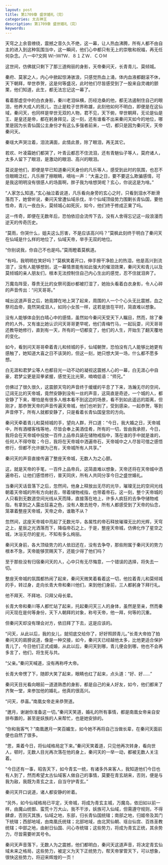 ```yaml
---
layout: post
title: 第1709章 盛世婚礼（完）
categories: 太古神王
description: 第1709章 盛世婚礼（完）
keywords:
---
```


天穹之上余音缭绕，震撼之音久久不绝，这一幕，让人热血沸腾，所有人都不由自主的进入到这种氛围当中，这一瞬间，他们心中都只有无上的崇敬和祝福，再无任何杂念。八一中?文网  Ｗ㈠Ｗ?Ｗ．８１ＺＷ．ＣＯＭ

这世间，仿佛就只剩下了那三道绚丽的身影，天帝秦问天，长青青儿、莫倾城。

秦府、莫家之人，内心中掀起惊涛骇浪，只感觉热血上涌，体内血液都翻滚不休，天下朝拜，举世恭贺，这是何等盛况，此时他们尽皆感受到了一股来自灵魂的颤栗，他们知道，此生，都无法忘记这一幕了。

看着那虚空中的白衣身影，秦川老泪纵横，历经沧桑的他，都无法遏制住自己的眼泪，他养大成人的孩儿，岂止是粒子世界称雄，此刻他如何不明白，即便是在这仙域，秦问天，也同样是举世无双的人物，君不见，天下俯，举世朝拜，无论是仙是王、是皇还是帝，都在躬身拜见，这一刻，还有谁看不出来秦问天如今的地位，哪里是因为长青仙国公主身份才有这么多强者前来，一切，都只是因为秦问天，天帝秦问天。

秦瑶大声哭泣着，泪流满面，此情此景，除了眼泪，再无其它。

若欢、叶凌霜她们都哭了，叶青云都忍不住流泪，还有青魅仙子等人，莫府诸人，太多人留下了眼泪，是激动的眼泪、高兴的眼泪。

莫说是他们，即便是早已知道秦问天身份的凡乐等人，感受到此时的氛围，也忍不住眼睛泛红，凡乐擦了擦眼睛，嘀咕一声：“大喜之日，要不要这么欺骗感情，可是我这明明没有很感人的场面啊，胖子我为啥想哭呢？玄心，你说这是为啥。”

“人家怎么知道。”玄心抽泣着说道，凡乐看向身旁的玄心之时，只看到泪水不断滑落而下，她曾听说，秦问天曾遭仙域杀伐，半个仙域顶级势力围剿长青仙国，要他性命，青儿一夜白头，莫倾城心如死灰，如今，他们终于修成正果了吗。

这一传奇，即便在无数年后，恐怕依旧会流传下去，没有人舍得忘记这一段浪漫而逆天的传奇历史。

“莫雨，你哭什么，姐夫这么厉害，不是应该高兴吗？”莫枫此刻终于明白了秦问天在仙域是什么样的地位了，仙域天帝，举手无双的地位。

“你别说我，你自己不也是吗。”莫雨瞪着莫枫道。

“有吗，我明明在笑好吗？”莫枫笑着开口，伸手擦干净脸上的热泪，他是高兴到流泪了，没有人能够想到，这一幕情景能有如此强大的催泪效果，秦问天和青儿以及莫倾城的亲人朋友们，根本无法控制住自己内心生出的感觉，忍不住就泪奔了。

万魔岛阵营，尊贵无比的女祭司面纱都被打湿了，她抬头看着白衣身影，令人心碎的声音传出：“问天哥哥。”

喊出这道声音之后，她竟蹲在地上哭了起来，周围的人一个个心头无比震撼，血之祭司血帝，竟然哭成泪人，如同小女孩一样，这若是放在平时，简直难以想象。

没有人能够体会到白晴心中的感情，虽然如今秦问天受天下人瞩目，然而，除了秦府的人外，又有谁比她认识问天哥哥更早呢，他们青梅竹马，一起玩耍，问天哥哥还教导她修行，直到有一天，所有的一切都变了，他们的人生，开始生了翻天覆地的变化。

如今，看到问天哥哥牵着青儿和倾城的手，仙域朝贺，恐怕没有几人能够比她更有感触了，她知道大喜之日不该哭的，但这一刻，她只想大哭一场，什么都不愿多想。

白无涯和君梦尘等人也都目光一动不动的凝视这震撼人心的一幕，白无涯心中自豪，君梦尘更是双拳紧握，感觉无比光荣，喃喃低语：“师兄。”

仿佛过了很久很久，这震颤天穹的声音终于缓缓的平息了下来，浩瀚无尽的空间，辽阔无比的天帝城，竟然安静到没有一丝的声音，这简直是奇迹，一个城的人，都安静了下来，哪怕是有很多人根本看不到这边的场景，看不到如此遥远的距离，但刚才，那恭贺天帝的声音传遍天帝城，他们也听到了，受到感染，一起恭贺，等到声音停下，所有人就都安静了，只是看着长青仙国皇宫的方向。

秦问天牵着青儿和莫倾城的手，望向人群，开口道：“今日，我大婚之日，天帝城中，所有酒楼客栈等地，尽皆会奉上美酒佳肴，所有的一切，皆由我承担，今日，我将会在天帝城中投放一百件上品帝兵装在储物戒指中，落在谁的手中就是谁的，任何人不得夺取；今日，我将在天帝城中洒遍帝石，天帝城中之人尽皆可借之感悟修行，但都不允许据为己有，天帝城所有人共享。”

秦问天的声音直接传遍了整座天帝城，无数人为之心颤。

这，就是天帝的手笔，一百件上品帝兵，这简直难以想象，天帝还将在天帝城中洒遍帝石，让他们感悟修行，普天同庆，所有人共同分享今日之盛世婚礼。

当秦问天话音落下之后，忽然间，他身上释放出无尽的光华，璀璨无比的空间光线朝着天帝城的所有方向射去，带着储物戒指，也带着帝石，这一刻，整个天帝城的人只看到无数道空间光线从天而降，直接落在地上，许多人疯狂的去争夺储物戒指，有拿到之人露出狂喜之色，没有人敢去抢夺，所有人都感受到了天帝的仙念，笼罩着整座天帝城，天帝之命，谁敢不从？

忽然间，这座天帝城中亮起了无数光华，各属性的帝石释放璀璨无比的光辉，天穹之上，星辰之光洒落而下，降临帝石之上，于是，整座天帝城，仿佛化作了星空之城，沐浴无尽的星光，不知有多么绚丽。

秦问天身前，各大顶级势力的人依旧还在，没有去争夺，那些附属于秦问天的势力根本不急，天帝能够赏赐天下，还能少得了他们吗？

至于那些没有归宿秦问天的人，心中只有无尽悔意，一个错误的选择，将失去一切。

整座天帝城的氛围都热闹了起来，秦问天微笑着看着这一切，他拉着青儿和莫倾城的手，转过身，走向长青大帝和秦川他们，来到他们身前，三人都躬身下拜行礼。

他不拜天、不拜地、只拜父母长辈。

长青大帝和秦川等人都忙站了起来，托起秦问天三人的身体，虽然是至亲，然而秦问天现在是何等身份，天下人朝拜的对象，称号天帝，他一拜，何等的沉重。

但秦问天却没有理会对方，依旧拜了下去，这是应该的。

“问天，从此以后，我的女儿，就彻底交给你了，好好照顾青儿。”长青大帝拍了拍秦问天的肩膀说道，像是一种交接，如今，秦问天已经越他太多，比他更适合保护青儿了，今日他们正式成婚，从此以后，秦问天到哪，青儿便会到哪，他也不会再多言了，他们，将生死与共。

“父亲。”秦问天喊道，没有再称呼大帝。

长青大帝愣了下，随即大笑了起来，眼睛也红了起来，点头道：“好、好……”

秦问天目光看向眼前一道道熟悉的身影，都是自己的亲人好友，如今，他们都来了齐聚一堂，来参加他的婚礼，他真的很高兴。

“问天，恭喜。”南凰女帝走来恭贺道。

“邀月，谢谢你准备这一切。”秦问天笑道，婚礼的所有事情，都是南凰女帝亲自安排布置的，甚至是妖族的人来帮忙，也是她安排的。

“你和我客气？”南凰邀月一笑百媚生，如今她不再将自己当做长辈，在秦问天面前便也自然了很多。

“恩，乘着今日，将仙域格局定下来。”秦问天笑着道，只见他再次转身，看向世人，顿时，无数人目光再次落在他的身上，秦问天的一举一动，都被无数人关注着。

“今日还有一事，昭告天下，如今青玄一统，有诸多外来客人，我知道他们今日也有人到了，然而希望太古仙域客人做自己的事情，莫要在青玄胡来，否则，便是与我为敌，我既为青玄之主，自当守护青玄。”

秦问天开口说道，诸人都安静的听着。

“另外，如今仙域格局已平定，天帝城，将成为青玄主城，万魔岛，依旧如以前一样，由魔山统御、蛮荒十万大山，我不干涉，妖族可入仙域，但需遵守规则，不得肆虐，否则灭其族，仙域之地，东部，归长青仙国统辖；南部之地，归姬帝及其门下统辖；西部地域，由南凰氏统辖；北部地域，由北冥仙朝、瑶台仙宫、百炼圣教统辖；中部之地，由射日仙国、问心寺统辖；这些势力，将成为青玄正统，其余势力，尽皆需要听其号令。

秦问天声音落下，无数人为之震撼，他们都明白，秦问天这道声音，将决定青玄仙域未来之格局，这些势力，被定义为天下正统势力，帮天帝掌管天下，可以想象，很快这些势力，将迎来辉煌的一页！
